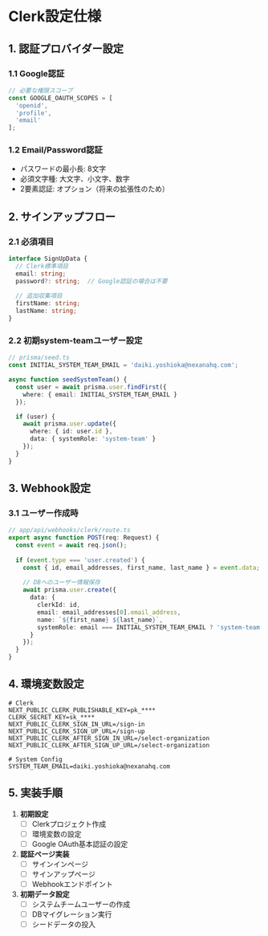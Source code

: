 # Clerk設定仕様

## 1. 認証プロバイダー設定

### 1.1 Google認証
```typescript
// 必要な権限スコープ
const GOOGLE_OAUTH_SCOPES = [
  'openid',
  'profile',
  'email'
];
```

### 1.2 Email/Password認証
- パスワードの最小長: 8文字
- 必須文字種: 大文字、小文字、数字
- 2要素認証: オプション（将来の拡張性のため）

## 2. サインアップフロー

### 2.1 必須項目
```typescript
interface SignUpData {
  // Clerk標準項目
  email: string;
  password?: string;  // Google認証の場合は不要
  
  // 追加収集項目
  firstName: string;
  lastName: string;
}
```

### 2.2 初期system-teamユーザー設定
```typescript
// prisma/seed.ts
const INITIAL_SYSTEM_TEAM_EMAIL = 'daiki.yoshioka@nexanahq.com';

async function seedSystemTeam() {
  const user = await prisma.user.findFirst({
    where: { email: INITIAL_SYSTEM_TEAM_EMAIL }
  });

  if (user) {
    await prisma.user.update({
      where: { id: user.id },
      data: { systemRole: 'system-team' }
    });
  }
}
```

## 3. Webhook設定

### 3.1 ユーザー作成時
```typescript
// app/api/webhooks/clerk/route.ts
export async function POST(req: Request) {
  const event = await req.json();
  
  if (event.type === 'user.created') {
    const { id, email_addresses, first_name, last_name } = event.data;
    
    // DBへのユーザー情報保存
    await prisma.user.create({
      data: {
        clerkId: id,
        email: email_addresses[0].email_address,
        name: `${first_name} ${last_name}`,
        systemRole: email === INITIAL_SYSTEM_TEAM_EMAIL ? 'system-team' : null
      }
    });
  }
}
```

## 4. 環境変数設定
```env
# Clerk
NEXT_PUBLIC_CLERK_PUBLISHABLE_KEY=pk_****
CLERK_SECRET_KEY=sk_****
NEXT_PUBLIC_CLERK_SIGN_IN_URL=/sign-in
NEXT_PUBLIC_CLERK_SIGN_UP_URL=/sign-up
NEXT_PUBLIC_CLERK_AFTER_SIGN_IN_URL=/select-organization
NEXT_PUBLIC_CLERK_AFTER_SIGN_UP_URL=/select-organization

# System Config
SYSTEM_TEAM_EMAIL=daiki.yoshioka@nexanahq.com
```

## 5. 実装手順

1. **初期設定**
   - [ ] Clerkプロジェクト作成
   - [ ] 環境変数の設定
   - [ ] Google OAuth基本認証の設定

2. **認証ページ実装**
   - [ ] サインインページ
   - [ ] サインアップページ
   - [ ] Webhookエンドポイント

3. **初期データ設定**
   - [ ] システムチームユーザーの作成
   - [ ] DBマイグレーション実行
   - [ ] シードデータの投入 